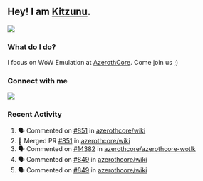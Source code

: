 ## Hey! I am [Kitzunu](https://Github.com/Kitzunu).

<!--<a href="https://github-readme-stats.kitzunu.vercel.app/api?username=Kitzunu&show_icons=true&theme=dark">
  <img align="center" src="https://github-readme-stats.kitzunu.vercel.app/api?username=Kitzunu&show_icons=true&theme=dark" />
</a>-->
<a href="https://github-readme-stats.kitzunu.vercel.app/api?username=Kitzunu&show_icons=true&theme=dark">
  <img align="center" src="https://github-readme-stats.vercel.app/api/top-langs/?username=Kitzunu&layout=compact&theme=dark" />
</a>

### What do I do?

I focus on WoW Emulation at [AzerothCore](https://Github.com/AzerothCore). Come join us ;)

### Connect with me
[![](https://img.shields.io/badge/AzerothCore%20Discord-Connect%20with%20me!-green)](https://discord.com/invite/gkt4y2x)

### Recent Activity

<!--START_SECTION:activity-->
1. 🗣 Commented on [#851](https://github.com/azerothcore/wiki/issues/851) in [azerothcore/wiki](https://github.com/azerothcore/wiki)
2. 🎉 Merged PR [#851](https://github.com/azerothcore/wiki/pull/851) in [azerothcore/wiki](https://github.com/azerothcore/wiki)
3. 🗣 Commented on [#14382](https://github.com/azerothcore/azerothcore-wotlk/issues/14382) in [azerothcore/azerothcore-wotlk](https://github.com/azerothcore/azerothcore-wotlk)
4. 🗣 Commented on [#849](https://github.com/azerothcore/wiki/issues/849) in [azerothcore/wiki](https://github.com/azerothcore/wiki)
5. 🗣 Commented on [#849](https://github.com/azerothcore/wiki/issues/849) in [azerothcore/wiki](https://github.com/azerothcore/wiki)
<!--END_SECTION:activity-->
